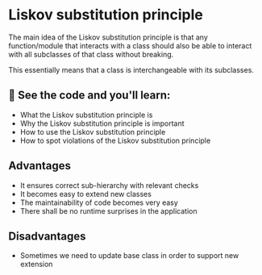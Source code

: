 # Liskov substitution principle

The main idea of the Liskov substitution principle is that any function/module that interacts with a class should also be able to interact with all subclasses of that class without breaking.

This essentially means that a class is interchangeable with its subclasses.

## 🧠 See the code and you'll learn:

- What the Liskov substitution principle is
- Why the Liskov substitution principle is important
- How to use the Liskov substitution principle
- How to spot violations of the Liskov substitution principle

## Advantages

- It ensures correct sub-hierarchy with relevant checks
- It becomes easy to extend new classes
- The maintainability of code becomes very easy
- There shall be no runtime surprises in the application


## Disadvantages

- Sometimes we need to update base class in order to support new extension